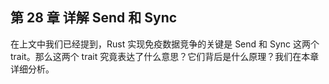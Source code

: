 ## 第 28 章 详解 Send 和 Sync

在上文中我们已经提到，Rust 实现免疫数据竞争的关键是 Send 和 Sync 这两个 trait。那么这两个 trait 究竟表达了什么意思？它们背后是什么原理？我们在本章详细分析。
